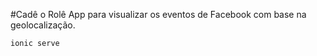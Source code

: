 #Cadê o Rolê
App para visualizar os eventos de Facebook com base na geolocalização.
 
```ionic serve``` 
